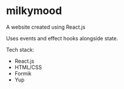 # milkymood

A website created using React.js

Uses events and effect hooks alongside state.

Tech stack:
- React.js
- HTML/CSS
- Formik
- Yup
